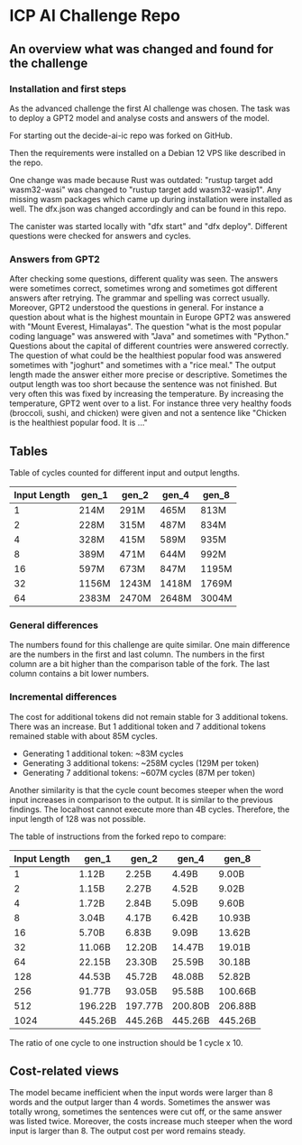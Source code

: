 # ICP AI Challenge Repo

## An overview what was changed and found for the challenge

### Installation and first steps

As the advanced challenge the first AI challenge was chosen. The task was to deploy a GPT2 model and analyse costs and answers of the model.

For starting out the decide-ai-ic repo was forked on GitHub.

Then the requirements were installed on a Debian 12 VPS like described in the repo.

One change was made because Rust was outdated:
"rustup target add wasm32-wasi" was changed to "rustup target add wasm32-wasip1". Any missing wasm packages which came up during installation were installed as well. 
The dfx.json was changed accordingly and can be found in this repo.

The canister was started locally with "dfx start" and "dfx deploy". Different questions were checked for answers and cycles.

### Answers from GPT2 

After checking some questions, different quality was seen. The answers were sometimes correct, sometimes wrong and sometimes got different answers after retrying. The grammar and spelling was correct usually. Moreover, GPT2 understood the questions in general. For instance a question about what is the highest mountain in Europe GPT2 was answered with "Mount Everest, Himalayas". The question "what is the most popular coding language" was answered with "Java" and sometimes with "Python." Questions about the capital of different countries were answered correctly. The question of what could be the healthiest popular food was answered sometimes with "joghurt" and sometimes with a "rice meal." The output length made the answer either more precise or descriptive. Sometimes the output length was too short because the sentence was not finished. But very often this was fixed by increasing the temperature. By increasing the temperature, GPT2 went over to a list. For instance three very healthy foods (broccoli, sushi, and chicken) were given and not a sentence like "Chicken is the healthiest popular food. It is ..."

## Tables

Table of cycles counted for different input and output lengths.

| Input Length | gen_1 | gen_2 | gen_4 | gen_8 |
|-------------|--------|--------|--------|--------|
| 1 | 214M | 291M | 465M | 813M |
| 2 | 228M | 315M | 487M | 834M |
| 4 | 328M | 415M | 589M | 935M |
| 8 | 389M | 471M | 644M | 992M |
| 16 | 597M | 673M | 847M | 1195M |
| 32 | 1156M | 1243M | 1418M | 1769M |
| 64 | 2383M | 2470M | 2648M | 3004M |

### General differences

The numbers found for this challenge are quite similar. One main difference are the numbers in the first and last column. The numbers in the first column are a bit higher than the comparison table of the fork. The last column contains a bit lower numbers.

### Incremental differences

The cost for additional tokens did not remain stable for 3 additional tokens. There was an increase. But 1 additional token and 7 additional tokens remained stable with about 85M cycles.

   - Generating 1 additional token: ~83M cycles
   - Generating 3 additional tokens: ~258M cycles (129M per token)
   - Generating 7 additional tokens: ~607M cycles (87M per token)

Another similarity is that the cycle count becomes steeper when the word input increases in comparison to the output. It is similar to the previous findings.
The localhost cannot execute more than 4B cycles. Therefore, the input length of 128 was not possible.

The table of instructions from the forked repo to compare:

| Input Length | gen_1 | gen_2 | gen_4 | gen_8 |
|-------------|--------|--------|--------|--------|
| 1 | 1.12B | 2.25B | 4.49B | 9.00B |
| 2 | 1.15B | 2.27B | 4.52B | 9.02B |
| 4 | 1.72B | 2.84B | 5.09B | 9.60B |
| 8 | 3.04B | 4.17B | 6.42B | 10.93B |
| 16 | 5.70B | 6.83B | 9.09B | 13.62B |
| 32 | 11.06B | 12.20B | 14.47B | 19.01B |
| 64 | 22.15B | 23.30B | 25.59B | 30.18B |
| 128 | 44.53B | 45.72B | 48.08B | 52.82B |
| 256 | 91.77B | 93.05B | 95.58B | 100.66B |
| 512 | 196.22B | 197.77B | 200.80B | 206.88B |
| 1024 | 445.26B | 445.26B | 445.26B | 445.26B |

The ratio of one cycle to one instruction should be 1 cycle x 10.

## Cost-related views
The model became inefficient when the input words were larger than 8 words and the output larger than 4 words. Sometimes the answer was totally wrong, sometimes the sentences were cut off, or the same answer was listed twice. Moreover, the costs increase much steeper when the word input is larger than 8. The output cost per word remains steady.
